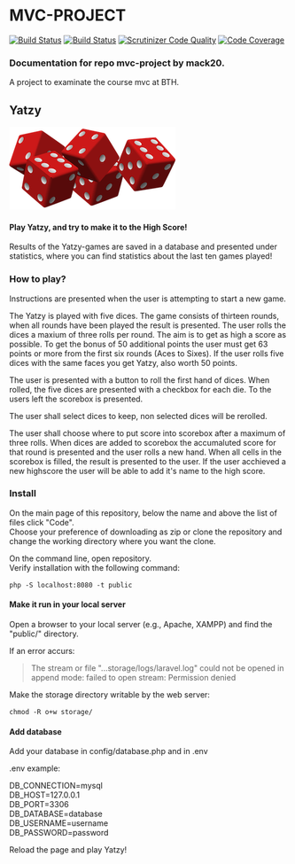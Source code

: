 # MVC-PROJECT

[![Build Status](https://www.travis-ci.com/wadholm/mvc-project.svg?branch=main)](https://www.travis-ci.com/wadholm/mvc-project)
[![Build Status](https://scrutinizer-ci.com/g/wadholm/mvc-project/badges/build.png?b=main)](https://scrutinizer-ci.com/g/wadholm/mvc-project/build-status/main)
[![Scrutinizer Code Quality](https://scrutinizer-ci.com/g/wadholm/mvc-project/badges/quality-score.png?b=main)](https://scrutinizer-ci.com/g/wadholm/mvc-project/?branch=main)
[![Code Coverage](https://scrutinizer-ci.com/g/wadholm/mvc-project/badges/coverage.png?b=main)](https://scrutinizer-ci.com/g/wadholm/mvc-project/?branch=main)

### Documentation for repo mvc-project by mack20.  
A project to examinate the course mvc at BTH. 

## Yatzy
![Dices](resources/img/dice.png)

#### Play Yatzy, and try to make it to the High Score!  

Results of the Yatzy-games are saved in a database and presented under statistics, 
where you can find statistics about the last ten games played!

### How to play?

Instructions are presented when the user is attempting to start a new game. 

The Yatzy is played with five dices. The game consists of thirteen rounds, when all rounds have been played the result is presented. 
The user rolls the dices a maxium of three rolls per round. The aim is to get as high a score as possible. 
To get the bonus of 50 additional points the user must get 63 points or more from the first six rounds (Aces to Sixes). If the user rolls five dices with the same faces you get Yatzy, also worth 50 points. 

The user is presented with a button to roll the first hand of dices. 
When rolled, the five dices are presented with a checkbox for each die. 
To the users left the scorebox is presented. 

The user shall select dices to keep, non selected dices will be rerolled.

The user shall choose where to put score into scorebox after a maximum of three rolls.
When dices are added to scorebox the accumaluted score for that round is presented and the user rolls a new hand. 
When all cells in the scorebox is filled, the result is presented to the user. 
If the user acchieved a new highscore the user will be able to add it's name to the high score.  

### Install

On the main page of this repository, below the name and above the list of files click "Code".  
Choose your preference of downloading as zip or clone the repository and change the working directory where you want the clone.  

On the command line, open repository.  
Verify installation with the following command:  
```
php -S localhost:8080 -t public
```

#### Make it run in your local server  

Open a browser to your local server (e.g., Apache, XAMPP) and find the "public/" directory.  

If an error accurs:  

> The stream or file "...storage/logs/laravel.log" could not be opened in append mode: failed to open stream: Permission denied  

Make the storage directory writable by the web server:  
```
chmod -R o+w storage/
```

#### Add database

Add your database in config/database.php and in .env  

.env example:  

DB_CONNECTION=mysql  
DB_HOST=127.0.0.1  
DB_PORT=3306  
DB_DATABASE=database  
DB_USERNAME=username  
DB_PASSWORD=password  

Reload the page and play Yatzy!
